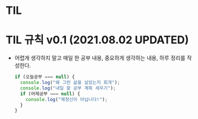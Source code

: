 # TIL

# TIL 규칙 v0.1 (2021.08.02 UPDATED)

- 어렵게 생각하지 말고 매일 한 공부 내용, 중요하게 생각하는 내용, 하루 정리를 작성한다.

  ```javascript
  if (오늘공부 === null) {
    console.log("왜 그런 삶을 살았는지 회개");
    console.log("내일 할 공부 계획 세우기");
    if (어제공부 === null) {
      console.log("제정신이 아닙니다!");
    }
  }
  ```
